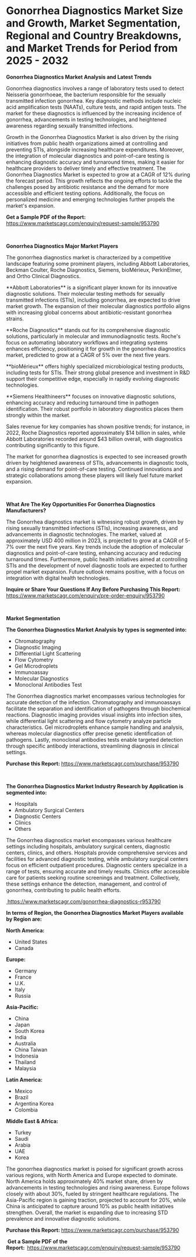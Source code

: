 <p><h1>Gonorrhea Diagnostics Market Size and Growth, Market Segmentation, Regional and Country Breakdowns, and Market Trends for Period from 2025 -  2032</h1></p><p><strong>Gonorrhea Diagnostics Market Analysis and Latest Trends</strong></p>
<p><p>Gonorrhea diagnostics involves a range of laboratory tests used to detect Neisseria gonorrhoeae, the bacterium responsible for the sexually transmitted infection gonorrhea. Key diagnostic methods include nucleic acid amplification tests (NAATs), culture tests, and rapid antigen tests. The market for these diagnostics is influenced by the increasing incidence of gonorrhea, advancements in testing technologies, and heightened awareness regarding sexually transmitted infections. </p><p>Growth in the Gonorrhea Diagnostics Market is also driven by the rising initiatives from public health organizations aimed at controlling and preventing STIs, alongside increasing healthcare expenditures. Moreover, the integration of molecular diagnostics and point-of-care testing is enhancing diagnostic accuracy and turnaround times, making it easier for healthcare providers to deliver timely and effective treatment. The Gonorrhea Diagnostics Market is expected to grow at a CAGR of 12% during the forecast period. This growth reflects the ongoing efforts to tackle the challenges posed by antibiotic resistance and the demand for more accessible and efficient testing options. Additionally, the focus on personalized medicine and emerging technologies further propels the market's expansion.</p></p>
<p><strong>Get a Sample PDF of the Report:&nbsp;</strong> <a href="https://www.marketscagr.com/enquiry/request-sample/953790?utm_campaign=2951&utm_medium=2&utm_source=Github&utm_content=ia&utm_term=18042025&utm_id=gonorrhea-diagnostics">https://www.marketscagr.com/enquiry/request-sample/953790</a></p>
<p>&nbsp;</p>
<p><strong>Gonorrhea Diagnostics Major Market Players</strong></p>
<p><p>The gonorrhea diagnostics market is characterized by a competitive landscape featuring some prominent players, including Abbott Laboratories, Beckman Coulter, Roche Diagnostics, Siemens, bioMérieux, PerkinElmer, and Ortho Clinical Diagnostics.</p><p>**Abbott Laboratories** is a significant player known for its innovative diagnostic solutions. Their molecular testing methods for sexually transmitted infections (STIs), including gonorrhea, are expected to drive market growth. The expansion of their molecular diagnostics portfolio aligns with increasing global concerns about antibiotic-resistant gonorrhea strains.</p><p>**Roche Diagnostics** stands out for its comprehensive diagnostic solutions, particularly in molecular and immunodiagnostic tests. Roche's focus on automating laboratory workflows and integrating systems enhances efficiency, positioning it for growth in the gonorrhea diagnostics market, predicted to grow at a CAGR of 5% over the next five years.</p><p>**bioMérieux** offers highly specialized microbiological testing products, including tests for STIs. Their strong global presence and investment in R&D support their competitive edge, especially in rapidly evolving diagnostic technologies.</p><p>**Siemens Healthineers** focuses on innovative diagnostic solutions, enhancing accuracy and reducing turnaround time in pathogen identification. Their robust portfolio in laboratory diagnostics places them strongly within the market.</p><p>Sales revenue for key companies has shown positive trends; for instance, in 2022, Roche Diagnostics reported approximately $14 billion in sales, while Abbott Laboratories recorded around $43 billion overall, with diagnostics contributing significantly to this figure.</p><p>The market for gonorrhea diagnostics is expected to see increased growth driven by heightened awareness of STIs, advancements in diagnostic tools, and a rising demand for point-of-care testing. Continued innovations and strategic collaborations among these players will likely fuel future market expansion.</p></p>
<p>&nbsp;</p>
<p><strong>What Are The Key Opportunities For Gonorrhea Diagnostics Manufacturers?</strong></p>
<p><p>The Gonorrhea diagnostics market is witnessing robust growth, driven by rising sexually transmitted infections (STIs), increasing awareness, and advancements in diagnostic technologies. The market, valued at approximately USD 400 million in 2023, is projected to grow at a CAGR of 5-7% over the next five years. Key trends include the adoption of molecular diagnostics and point-of-care testing, enhancing accuracy and reducing turnaround times. Furthermore, public health initiatives aimed at controlling STIs and the development of novel diagnostic tools are expected to further propel market expansion. Future outlook remains positive, with a focus on integration with digital health technologies.</p></p>
<p><strong>Inquire or Share Your Questions If Any Before Purchasing This Report:</strong> <a href="https://www.marketscagr.com/enquiry/pre-order-enquiry/953790?utm_campaign=2951&utm_medium=2&utm_source=Github&utm_content=ia&utm_term=18042025&utm_id=gonorrhea-diagnostics">https://www.marketscagr.com/enquiry/pre-order-enquiry/953790</a></p>
<p>&nbsp;</p>
<p><strong>Market Segmentation</strong></p>
<p><strong>The Gonorrhea Diagnostics Market Analysis by types is segmented into:</strong></p>
<p><ul><li>Chromatography</li><li>Diagnostic Imaging</li><li>Differential Light Scattering</li><li>Flow Cytometry</li><li>Gel Microdroplets</li><li>Immunoassay</li><li>Molecular Diagnostics</li><li>Monoclonal Antibodies Test</li></ul></p>
<p><p>The Gonorrhea diagnostics market encompasses various technologies for accurate detection of the infection. Chromatography and immunoassays facilitate the separation and identification of pathogens through biochemical reactions. Diagnostic imaging provides visual insights into infection sites, while differential light scattering and flow cytometry analyze particle characteristics. Gel microdroplets enhance sample handling and analysis, whereas molecular diagnostics offer precise genetic identification of pathogens. Lastly, monoclonal antibodies tests enable targeted detection through specific antibody interactions, streamlining diagnosis in clinical settings.</p></p>
<p><strong>Purchase this Report:&nbsp;</strong><a href="https://www.marketscagr.com/purchase/953790?utm_campaign=2951&utm_medium=2&utm_source=Github&utm_content=ia&utm_term=18042025&utm_id=gonorrhea-diagnostics">https://www.marketscagr.com/purchase/953790</a></p>
<p>&nbsp;</p>
<p><strong>The Gonorrhea Diagnostics Market Industry Research by Application is segmented into:</strong></p>
<p><ul><li>Hospitals</li><li>Ambulatory Surgical Centers</li><li>Diagnostic Centers</li><li>Clinics</li><li>Others</li></ul></p>
<p><p>The Gonorrhea diagnostics market encompasses various healthcare settings including hospitals, ambulatory surgical centers, diagnostic centers, clinics, and others. Hospitals provide comprehensive services and facilities for advanced diagnostic testing, while ambulatory surgical centers focus on efficient outpatient procedures. Diagnostic centers specialize in a range of tests, ensuring accurate and timely results. Clinics offer accessible care for patients seeking routine screenings and treatment. Collectively, these settings enhance the detection, management, and control of gonorrhea, contributing to public health efforts.</p></p>
<p><a href="https://www.marketscagr.com/gonorrhea-diagnostics-r953790?utm_campaign=2951&utm_medium=2&utm_source=Github&utm_content=ia&utm_term=18042025&utm_id=gonorrhea-diagnostics">&nbsp;https://www.marketscagr.com/gonorrhea-diagnostics-r953790</a></p>
<p><strong>In terms of Region, the Gonorrhea Diagnostics Market Players available by Region are:</strong></p>
<p>
    <p> <strong> North America: </strong>
        <ul>
            <li>United States</li>
            <li>Canada</li>
        </ul>
        </p> 
    <p> <strong> Europe: </strong>
        <ul>
            <li>Germany</li>
            <li>France</li>
            <li>U.K.</li>
            <li>Italy</li>
            <li>Russia</li>
        </ul>
        </p> 
    <p> <strong> Asia-Pacific: </strong>
        <ul>
            <li>China</li>
            <li>Japan</li>
            <li>South Korea</li>
            <li>India</li>
            <li>Australia</li>
            <li>China Taiwan</li>
            <li>Indonesia</li>
            <li>Thailand</li>
            <li>Malaysia</li>
        </ul>
        </p> 
    <p> <strong> Latin America: </strong>
        <ul>
            <li>Mexico</li>
            <li>Brazil</li>
            <li>Argentina Korea</li>
            <li>Colombia</li>
        </ul>
        </p> 
    <p> <strong> Middle East & Africa: </strong>
        <ul>
            <li>Turkey</li>
            <li>Saudi</li>
            <li>Arabia</li>
            <li>UAE</li>
            <li>Korea</li>
        </ul>
    </p>
    </p>
<p><p>The gonorrhea diagnostics market is poised for significant growth across various regions, with North America and Europe expected to dominate. North America holds approximately 40% market share, driven by advancements in testing technologies and rising awareness. Europe follows closely with about 30%, fueled by stringent healthcare regulations. The Asia-Pacific region is gaining traction, projected to account for 20%, while China is anticipated to capture around 10% as public health initiatives strengthen. Overall, the market is expanding due to increasing STD prevalence and innovative diagnostic solutions.</p></p>
<p><strong>Purchase this Report: </strong><a href="https://www.marketscagr.com/purchase/953790?utm_campaign=2951&utm_medium=2&utm_source=Github&utm_content=ia&utm_term=18042025&utm_id=gonorrhea-diagnostics">https://www.marketscagr.com/purchase/953790</a></p>
<p>&nbsp;<strong>Get a Sample PDF of the Report:&nbsp;&nbsp;</strong><a href="https://www.marketscagr.com/enquiry/request-sample/953790?utm_campaign=2951&utm_medium=2&utm_source=Github&utm_content=ia&utm_term=18042025&utm_id=gonorrhea-diagnostics">https://www.marketscagr.com/enquiry/request-sample/953790</a></p>
<p><strong></strong></p>
<p><p></p><p></p><p></p></p>